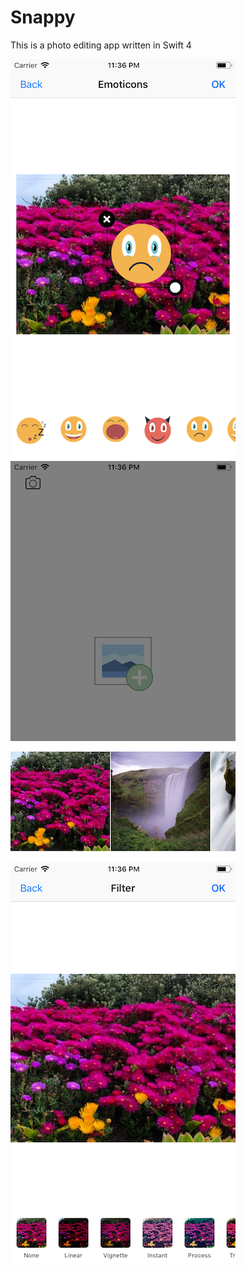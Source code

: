 # Snappy

This is a photo editing app written in Swift 4

![ScreenShot1](https://github.com/nasim-ahmed/Snappy/blob/master/screen1.png) ![ScreenShot1](https://github.com/nasim-ahmed/Snappy/blob/master/screen2.png) ![ScreenShot1](https://github.com/nasim-ahmed/Snappy/blob/master/screen3.png)
